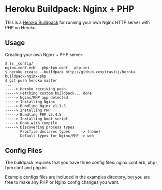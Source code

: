 Heroku Buildpack: Nginx + PHP
=============================

This is a [Heroku Buildpack](http://devcenter.heroku.com/articles/buildpacks) for 
running your own Nginx HTTP server with PHP on Heroku.

Usage
-----

Creating your own Nginx + PHP server:

    $ ls _config/
    nginx.conf.erb   php-fpm.conf   php.ini
    $ heroku create --buildpack http://github.com/travisj/heroku-buildpack-nginx-php
    $ git push heroku master
    ...
    -----> Heroku receiving push
    -----> Fetching custom buildpack... done
    -----> Nginx/PHP app detected
    -----> Installing Nginx
    -----> Bundling Nginx v1.3.3
    -----> Installing PHP
    -----> Bundling PHP v5.4.5
    -----> Installing boot script
    -----> Done with compile
    -----> Discovering process types
           Procfile declares types     -> (none)
           Default types for Nginx/PHP -> web

Config Files
------------

The buildpack requires that you have three config files: nginx.conf.erb, php-fpm.conf
and php.ini.

Example configs files are included in the examples directory, but you are free to
make any PHP or Nginx config changes you want.
